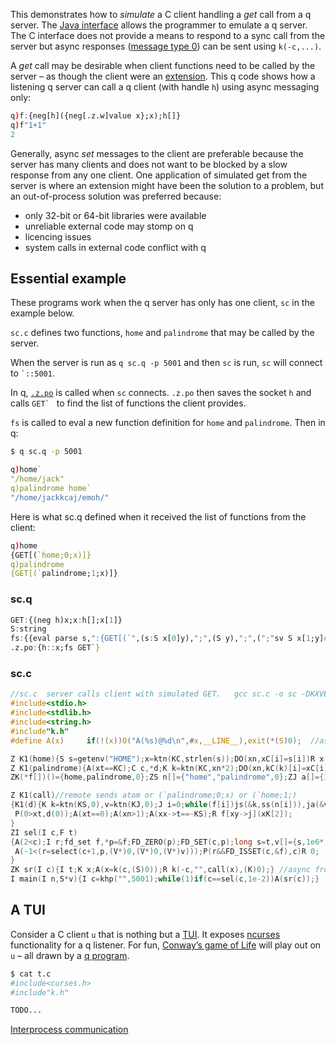 This demonstrates how to _simulate_ a C client handling a _get_ call from a q server. The [Java interface](/interfaces/java-client-for-q) allows the programmer to emulate a q server. The C interface does not provide a means to respond to a sync call from the server but async responses ([message type 0](/basics/ipc)) can be sent using `k(-c,...)`.

A _get_ call may be desirable when client functions need to be called by the server – as though the client were an [extension](/interfaces/using-c-functions/#portable-example). This q code shows how a listening q server can call a q client (with handle `h`) using async messaging only:
```q
q)f:{neg[h]({neg[.z.w]value x};x);h[]} 
q)f"1+1"
2
```
Generally, async _set_ messages to the client are preferable because the server has many clients and does not want to be blocked by a slow response from any one client. One application of simulated get from the server is where an extension might have been the solution to a problem, but an out-of-process solution was preferred because:

-   only 32-bit or 64-bit libraries were available
-   unreliable external code may stomp on q
-   licencing issues
-   system calls in external code conflict with q


## Essential example

These programs work when the q server has only has one client, `sc` in the example below.

`sc.c` defines two functions, `home` and `palindrome` that may be called by the server. 

When the server is run as `q sc.q -p 5001` and then `sc` is run, `sc` will connect to `` `::5001 ``.

In q, [`.z.po`](/basics/dotz/#zpo-open) is called when `sc` connects. `.z.po` then saves the socket `h` and calls ``GET` `` to find the list of functions the client provides.

`fs` is called to eval a new function definition for `home` and `palindrome`. Then in q:
```bash
$ q sc.q -p 5001
```
```q
q)home`
"/home/jack"
q)palindrome home`
"/home/jackkcaj/emoh/"
```
Here is what sc.q defined when it received the list of functions from the client:
```q
q)home
{GET[(`home;0;x)]}
q)palindrome
{GET[(`palindrome;1;x)]}
```

### sc.q
```q
GET:{(neg h)x;x:h[];x[1]}
S:string
fs:{{eval parse s,":{GET[(`",(s:S x[0]y),";",(S y),";",(";"sv S x[1;y]#"xyz"),")]}"}[x]each til count x}
.z.po:{h::x;fs GET`}
```


### sc.c
```c
//sc.c  server calls client with simulated GET.   gcc sc.c -o sc -DKXVER=3 -pthread l64/c.o
#include<stdio.h>
#include<stdlib.h>
#include<string.h>
#include"k.h"
#define A(x)     if(!(x))O("A(%s)@%d\n",#x,__LINE__),exit(*(S)0);  //assert - simplistic error handling

Z K1(home){S s=getenv("HOME");x=ktn(KC,strlen(s));DO(xn,xC[i]=s[i])R x;}
Z K1(palindrome){A(xt==KC);C c,*d;K k=ktn(KC,xn*2);DO(xn,kC(k)[i]=xC[i]);DO(xn,kC(k)[xn+i]=xC[xn-1-i]);R k;}
ZK(*f[])()={home,palindrome,0};ZS n[]={"home","palindrome",0};ZJ a[]={1,1};//exported functions and their arity

Z K1(call)//remote sends atom or (`palindrome;0;x) or (`home;1;)
{K1(d){K k=ktn(KS,0),v=ktn(KJ,0);J i=0;while(f[i])js(&k,ss(n[i])),ja(&v,a+i),i++;R knk(2,k,v);}
 P(0>xt,d(0));A(xt==0);A(xn>1);A(xx->t==-KS);R f[xy->j](xK[2]);
}
ZI sel(I c,F t)
{A(2<c);I r;fd_set f,*p=&f;FD_ZERO(p);FD_SET(c,p);long s=t,v[]={s,1e6*(t-s)};
 A(-1<(r=select(c+1,p,(V*)0,(V*)0,(V*)v)));P(r&&FD_ISSET(c,&f),c)R 0;
}
ZK sr(I c){I t;K x;A(x=k(c,(S)0));R k(-c,"",call(x),(K)0);} //async from q
I main(I n,S*v){I c=khp("",5001);while(1)if(c==sel(c,1e-2))A(sr(c));}
```


## A TUI

Consider a C client `u` that is nothing but a [TUI](http://en.wikipedia.org/wiki/Text-based_user_interface). It exposes [ncurses](https://en.wikipedia.org/wiki/Ncurses) functionality for a q listener. For fun, [Conway’s game of Life](http://en.wikipedia.org/wiki/Conway%27s_Game_of_Life) will play out on `u` – all drawn by a [q program](http://thesweeheng.wordpress.com/2009/02/10/game-of-life-in-one-line-of-q/).
```bash
$ cat t.c
#include<curses.h>
#include"k.h"

TODO...
```
<i class="far fa-hand-point-right"></i> [Interprocess communication](ipc)

